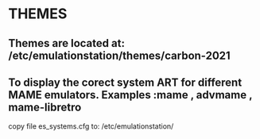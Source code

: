 # THEMES

Themes are located at:
/etc/emulationstation/themes/carbon-2021
---------------------------------------------------------------------
To display the corect system ART for different MAME emulators.
Examples :mame , advmame , mame-libretro
---------------------------------------------------------------------
copy file es_systems.cfg to:
/etc/emulationstation/
